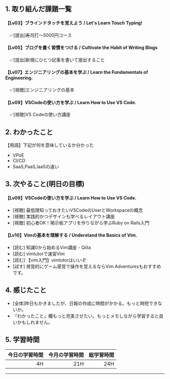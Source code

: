 ## 1. 取り組んだ課題一覧
#### 【Lv03】ブラインドタッチを覚えよう / Let's Learn Touch Typing!
　✅[提出]寿司打〜5000円コース

#### 【Lv05】ブログを書く習慣をつける / Cultivate the Habit of Writing Blogs
　✅[提出]新規にひとつ記事を書いて提出すること  

#### 【Lv07】エンジニアリングの基本を学ぶ / Learn the Fundamentals of Engineering.
　✅[視聴]エンジニアリングの基本

#### 【Lv09】VSCodeの使い方を学ぶ / Learn How to Use VS Code.
　✅[視聴]VS Codeの使い方講座

## 2. わかったこと
【用語】下記が何を意味しているか分かった
- VPoE
- CI/CD
- SaaS,PaaS,IaaSの違い

## 3. 次やること(明日の目標)
#### 【Lv09】VSCodeの使い方を学ぶ / Learn How to Use VS Code.
- [視聴] 最低限知っておきたいVSCodeのUserとWorkspaceの概念
- [視聴] 実践的かつデザインも学べるレイアウト講座
- [視聴] 初心者OK！掲示板アプリを作りながら学ぶRuby on Rails入門

#### 【Lv10】Vimの基本を理解する / Understand the Basics of Vim.
- [読む] 知識0から始めるVim講座 - Qiita
- [読む] vimtutorで速習Vim
- [読む] 【vim入門】vimtutorはいいぞ
- [試す] 視覚的にゲーム感覚で操作を覚えるならVim Adventuresもおすすめです。

## 4. 感じたこと
- [全体]昨日もかきましたが、日報の作成に時間がかかる。もっと時短できないか。
- 「わかったこと」欄もっと充実させたい。もっとメモしながら学習すると良いかもしれません。

## 5. 学習時間
|今日の学習時間|今月の学習時間	| 総学習時間|
|--:	|--:	|--:	|
| 4H	| 21H	| 24H|

------------------
